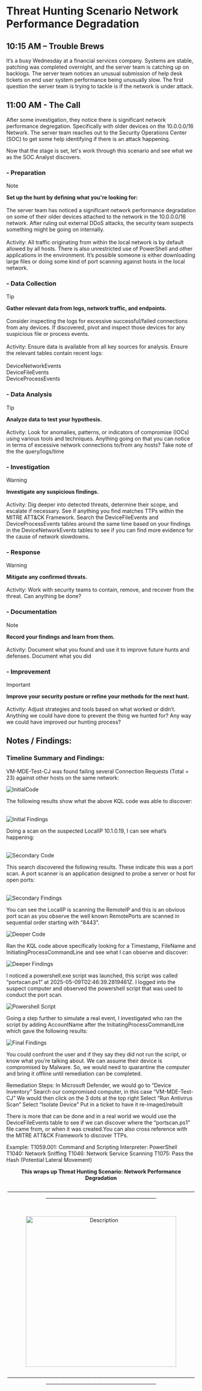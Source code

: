 # Threat Hunting Scenario Network Performance Degradation
## 10:15 AM – Trouble Brews<BR>
It’s a busy Wednesday at a financial services company. Systems are stable, patching was completed overnight, and the server team is catching up on backlogs. The server team notices an unusual submission of help desk tickets on end user system performance being unusually slow. The first question the server team is trying to tackle is if the network is under attack.

## 11:00 AM - The Call<BR>
After some investigation, they notice there is significant network performance degregation. Specifically with older devices on the 10.0.0.0/16 Network. The server team reaches out to the Security Operations Center (SOC) to get some help identifying if there is an attack happening.

Now that the stage is set, let's work through this scenario and see what we as the SOC Analyst discovers.

### - Preparation
> [!NOTE]
> <strong>Set up the hunt by defining what you're looking for:</strong><BR><BR>
The server team has noticed a significant network performance degradation on some of their older devices attached to the network in the 10.0.0.0/16 network. After ruling out external DDoS attacks, the security team suspects something might be going on internally.<BR><BR>
Activity: All traffic originating from within the local network is by default allowed by all hosts. There is also unrestricted use of PowerShell and other applications in the environment. It’s possible someone is either downloading large files or doing some kind of port scanning against hosts in the local network.
### - Data Collection
> [!TIP]
> <strong>Gather relevant data from logs, network traffic, and endpoints.</strong><BR><BR>
Consider inspecting the logs for excessive successful/failed connections from any devices.  If discovered, pivot and inspect those devices for any suspicious file or process events.<BR><BR>
Activity: Ensure data is available from all key sources for analysis.
Ensure the relevant tables contain recent logs:<br><br>
DeviceNetworkEvents<BR>
DeviceFileEvents<BR>
DeviceProcessEvents

### - Data Analysis
> [!TIP]
> <strong>Analyze data to test your hypothesis.</strong><BR><BR>
Activity: Look for anomalies, patterns, or indicators of compromise (IOCs) using various tools and techniques.
Anything going on that you can notice in terms of excessive network connections to/from any hosts? Take note of the the query/logs/time
### - Investigation
> [!WARNING]
> <strong>Investigate any suspicious findings.</strong><BR><BR>
Activity: Dig deeper into detected threats, determine their scope, and escalate if necessary. See if anything you find matches TTPs within the MITRE ATT&CK Framework.
Search the DeviceFileEvents and DeviceProcessEvents tables around the same time based on your findings in the DeviceNetworkEvents tables to see if you can find more evidence for the cause of network slowdowns.
### - Response
> [!WARNING]
> <strong>Mitigate any confirmed threats.</strong><BR><BR>
Activity: Work with security teams to contain, remove, and recover from the threat.
Can anything be done?
### - Documentation
> [!NOTE]
> <strong>Record your findings and learn from them.</strong><BR><BR>
Activity: Document what you found and use it to improve future hunts and defenses.
Document what you did
### - Improvement
> [!IMPORTANT]
> <strong>Improve your security posture or refine your methods for the next hunt.</strong><BR><BR>
Activity: Adjust strategies and tools based on what worked or didn’t.
Anything we could have done to prevent the thing we hunted for? Any way we could have improved our hunting process?

## Notes / Findings:

### Timeline Summary and Findings:

VM-MDE-Test-CJ was found failing several Connection Requests (Total = 23) against other hosts on the same network:

![InitialCode](https://github.com/user-attachments/assets/0a2f2dc5-d91d-47bd-bb13-6c048acf93aa)

The following results show what the above KQL code was able to discover:<BR><BR>

![Initial Findings](https://github.com/user-attachments/assets/53db6895-d85b-4f19-9438-87470aca1d9f)

Doing a scan on the suspected LocalIP 10.1.0.19, I can see what’s happening:<BR><BR>

![Secondary Code](https://github.com/user-attachments/assets/686be94d-eab1-4547-9f52-2af22176f8bd)

This search discovered the following results. These indicate this was a port scan. A port scanner is an application designed to probe a server or host for open ports:<BR><BR>

![Secondary Findings](https://github.com/user-attachments/assets/63ef13ce-f7ce-44fb-979a-564f4e9cb0c4)

You can see the LocalIP is scanning the RemoteIP and this is an obvious port scan as you observe the well known RemotePorts are scanned in sequential order starting with “8443”.

![Deeper Code](https://github.com/user-attachments/assets/e4834ce4-b537-42c9-851e-6322a629925d)

Ran the KQL code above specifically looking for a Timestamp, FileName and InitiatingProcessCommandLine and see what I can observe and discover:

![Deeper Findings](https://github.com/user-attachments/assets/fbc3887a-f50c-4841-921f-abe23eb8fd3c)

I noticed a powershell.exe script was launched, this script was called “portscan.ps1” at 2025-05-09T02:46:39.2819461Z. I logged into the suspect computer and observed the powershell script that was used to conduct the port scan.

![Powershell Script](https://github.com/user-attachments/assets/0dcaa81f-7441-4ec0-8c18-5c15770d56e7)

Going a step further to simulate a real event, I investigated who ran the script by adding AccountName after the InitiatingProcessCommandLine which gave the following results:

![Final Findings](https://github.com/user-attachments/assets/943f4759-bb57-42e9-a2f4-a4c3def1ba12)

You could confront the user and if they say they did not run the script, or know what you’re talking about. We can assume their device is compromised by Malware. So, we would need to quarantine the computer and bring it offline until remediation can be completed.

Remediation Steps:
In Microsoft Defender, we would go to “Device Inventory” 
Search our compromised computer, in this case “VM-MDE-Test-CJ” 
We would then click on the 3 dots at the top right
Select “Run Antivirus Scan”
Select “Isolate Device”
Put in a ticket to have it re-imaged/rebuilt

There is more that can be done and in a real world we would use the DeviceFileEvents table to see if we can discover where the “portscan.ps1” file came from, or when it was created.You can also cross reference with the MITRE ATT&CK Framework to discover TTPs.

Example:
T1059.001: Command and Scripting Interpreter: PowerShell
T1040: Network Sniffing
T1046: Network Service Scanning
T1075: Pass the Hash (Potential Lateral Movement)

<p align="center">
  <strong>This wraps up Threat Hunting Scenario: Network Performance Degradation</strong>
</p>

<p align="center">
____________________________________________________________________________________________________________________________
</p><BR>
<p align="center">
  <img src="https://github.com/user-attachments/assets/1d130215-59d9-4e38-978c-87f024ce3604" alt="Description" width="400"/>
</p>
<p align="center">
____________________________________________________________________________________________________________________________
</p>
